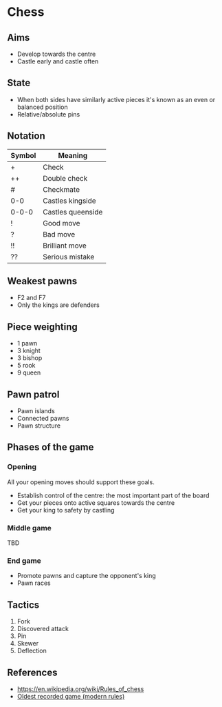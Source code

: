 # Chess

## Aims
- Develop towards the centre
- Castle early and castle often

## State
- When both sides have similarly active pieces it's known as an even or balanced position
- Relative/absolute pins

## Notation
| Symbol | Meaning|
| --- | --- |
| + | Check |
| ++ | Double check |
| # | Checkmate |
| 0-0 | Castles kingside |
| 0-0-0 | Castles queenside |
| ! | Good move |
| ? | Bad move |
| !! | Brilliant move |
| ?? | Serious mistake|

## Weakest pawns
- F2 and F7
- Only the kings are defenders

## Piece weighting
- 1 pawn
- 3 knight
- 3 bishop
- 5 rook
- 9 queen

## Pawn patrol
- Pawn islands
- Connected pawns
- Pawn structure

## Phases of the game
### Opening

All your opening moves should support these goals.

- Establish control of the centre: the most important part of the board
- Get your pieces onto active squares towards the centre
- Get your king to safety by castling

### Middle game
TBD

### End game
- Promote pawns and capture the opponent's king
- Pawn races

## Tactics
1. Fork
1. Discovered attack
1. Pin
1. Skewer
1. Deflection

## References
- https://en.wikipedia.org/wiki/Rules_of_chess
- [Oldest recorded game (modern rules)](https://en.wikipedia.org/wiki/Scachs_d%27amor)
